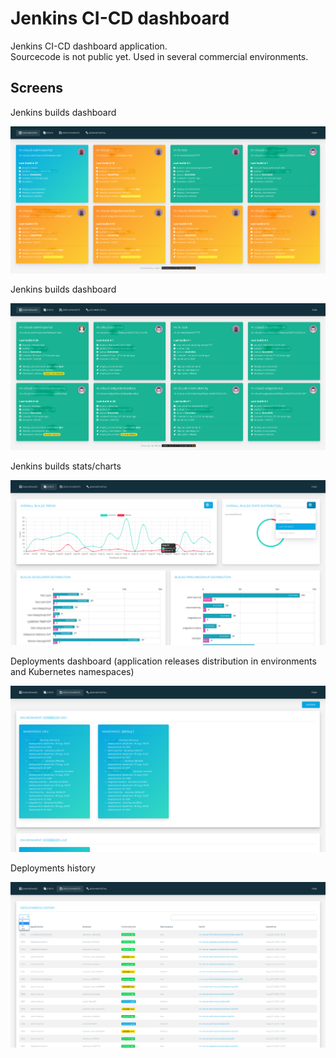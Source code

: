 # Jenkins CI-CD dashboard

Jenkins CI-CD dashboard application.  
Sourcecode is not public yet. Used in several commercial environments.


## Screens
Jenkins builds dashboard

![Image description](.fls/screen1.png)

Jenkins builds dashboard

![Image description](.fls/screen2.png)

Jenkins builds stats/charts

![Image description](.fls/screen3.png)

Deployments dashboard (application releases distribution in environments and Kubernetes namespaces)

![Image description](.fls/screen4.png)

Deployments history

![Image description](.fls/screen5.png)
